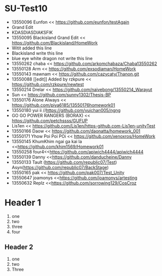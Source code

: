 # SU-Test10
- 13550096 Eunfon << https://github.com/eunfon/testAgain
- Grand Edit
- KDASDIASDIAKSFIK
- 13550095 Blackisland Grand Edit << https://github.com/Blackisland/HomeWork
- Witit added this line
- Blackisland write this line 
- blue eye white dragon not write this line
- 13550262 chaba << https://github.com/arkomchabaza/Chaba13550262
- 13550128 Arm << https://github.com/exsodiaman/HomeWork
- 13550143 mawnam << https://github.com/cazycaty/Thanon.git
- 13550088 [[edit]] Added by rzkpure << https://github.com/rzkpure/newtest
- 13550214 Drelar << https://github.com/naivebong/13550214_Warayut
- Sun << https://github.com/sunny1302/Thesis-BP
- 13550176 Alone Always << https://github.com/piya6185/13550176homework01
- 13550180 yui ii //https://github.com/yuichan005/ngng
- GO GO POWER RANGERS (BORAX) << https://github.com/petchssss/GUFUP
- Lis1en << https://github.com/Lis1en/https-github.com-Lis1en-unityTest
- 13550166 Daow << https://github.com/daonatta/homework_001
- 13550171 Yhow Poi Poi POi << https://github.com/xenoxros/HomeWork
- 13550145 KhumKhim ngai ga kai la <<https://github.com/khim1569/Homework01
- 13550258 four4<<https://github.com/apiwich4444/apiwich4444
- 13550139 Danny <<https://github.com/danducheine/Danny
- 13550133 Tault (https://github.com/republic07/Test) Asyn(https://github.com/republic07/BackStage)
- 13550165 pak << https://github.com/pak007/Test_Unity
- 13550647 joamonys <<https://github.com/joamonys/artesting
- 13550632 Replz <<https://github.com/sorrowing129/CosCroz


# Header 1
1. one
2. two
3. three
4. four

## Header 2
1. one
1. two
1. Three


